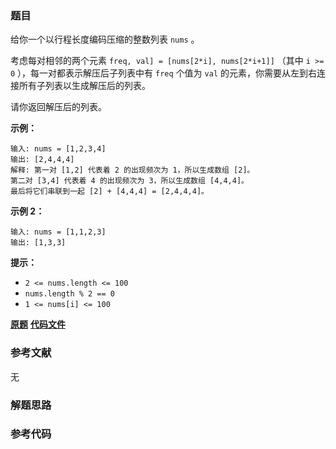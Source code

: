 ### 题目
给你一个以行程长度编码压缩的整数列表 `nums` 。

考虑每对相邻的两个元素 `freq, val] = [nums[2*i], nums[2*i+1]]` （其中 `i >= 0`
），每一对都表示解压后子列表中有 `freq` 个值为 `val` 的元素，你需要从左到右连接所有子列表以生成解压后的列表。

请你返回解压后的列表。



**示例：**

    
    
    输入: nums = [1,2,3,4]
    输出: [2,4,4,4]
    解释: 第一对 [1,2] 代表着 2 的出现频次为 1，所以生成数组 [2]。
    第二对 [3,4] 代表着 4 的出现频次为 3，所以生成数组 [4,4,4]。
    最后将它们串联到一起 [2] + [4,4,4] = [2,4,4,4]。

**示例 2：**

    
    
    输入: nums = [1,1,2,3]
    输出: [1,3,3]
    



**提示：**

  * `2 <= nums.length <= 100`
  * `nums.length % 2 == 0`
  * `1 <= nums[i] <= 100`

 **[原题](https://leetcode-cn.com/problems/decompress-run-length-encoded-list/)**    **[代码文件]()**


### 参考文献
无

### 解题思路




### 参考代码

```go


```




